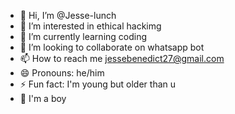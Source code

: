- 👋 Hi, I’m @Jesse-lunch
- 👀 I’m interested in ethical hackimg
- 🌱 I’m currently learning coding
- 💞️ I’m looking to collaborate on whatsapp bot 
- 📫 How to reach me jessebenedict27@gmail.com 
- 😄 Pronouns: he/him
- ⚡ Fun fact: I'm young but older than u
- 🫠 I'm a boy
<!---
Jesse-lunch/Jesse-lunch is a ✨ special ✨ repository because its `README.md` (this file) appears on your GitHub profile.
You can click the Preview link to take a look at your changes.
--->
